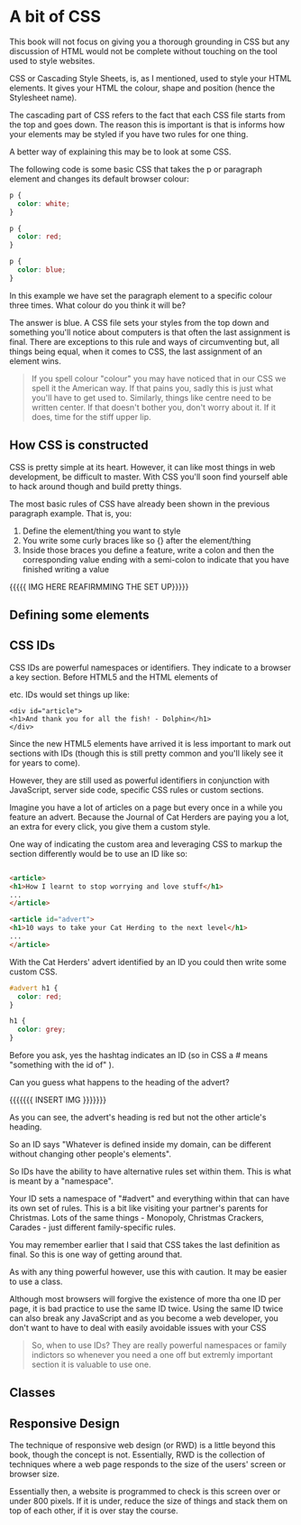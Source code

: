 # A bit of CSS

This book will not focus on giving you a thorough grounding in CSS but any discussion of HTML would not be complete without touching on the tool used to style websites.

CSS or Cascading Style Sheets, is, as I mentioned, used to style your HTML elements. It gives your HTML the colour, shape and position (hence the Stylesheet name).

The cascading part of CSS refers to the fact that each CSS file starts from the top and goes down. The reason this is important is that is informs how your elements may be styled if you have two rules for one thing. 

A better way of explaining this may be to look at some CSS.

The following code is some basic CSS that takes the p or paragraph element and changes its default browser colour:

```css
p {
  color: white;
}

p {
  color: red;
}

p {
  color: blue;
}
```

In this example we have set the paragraph element to a specific colour three times. What colour do you think it will be?

The answer is blue. A CSS file sets your styles from the top down and something you'll notice about computers is that often the last assignment is final. There are exceptions to this rule and ways of circumventing but, all things being equal, when it comes to CSS, the last assignment of an element wins.

> If you spell colour "colour" you may have noticed that in our CSS we spell it the American way. If that pains you, sadly this is just what you'll have to get used to. Similarly, things like centre need to be written center. If that doesn't bother you, don't worry about it. If it does, time for the stiff upper lip.

## How CSS is constructed

CSS is pretty simple at its heart. However, it can like most things in web development, be difficult to master. With CSS you'll soon find yourself able to hack around though and build pretty things.

The most basic rules of CSS have already been shown in the previous paragraph example. That is, you:
1. Define the element/thing you want to style
2. You write some curly braces like so {} after the element/thing
3. Inside those braces you define a feature, write a colon and then the corresponding value ending with a semi-colon to indicate that you have finished writing a value

{{{{{ IMG HERE REAFIRMMING THE SET UP}}}}}

## Defining some elements


## CSS IDs

CSS IDs are powerful namespaces or identifiers. They indicate to a browser a key section. Before HTML5 and the HTML elements of <article></article> etc. IDs would set things up like:

```
<div id="article">
<h1>And thank you for all the fish! - Dolphin</h1>
</div>
```
Since the new HTML5 elements have arrived it is less important to mark out sections with IDs (though this is still pretty common and you'll likely see it for years to come). 

However, they are still used as powerful identifiers in conjunction with JavaScript, server side code, specific CSS rules or custom sections.

Imagine you have a lot of articles on a page but every once in a while you feature an advert. Because the Journal of Cat Herders are paying you a lot, an extra for every click, you give them a custom style.

One way of indicating the custom area and leveraging CSS to markup the section differently would be to use an ID like so:

```html

<article>
<h1>How I learnt to stop worrying and love stuff</h1>
...
</article>

<article id="advert">
<h1>10 ways to take your Cat Herding to the next level</h1>
...
</article>
```
With the Cat Herders' advert identified by an ID you could then write some custom CSS.

```css
#advert h1 {
  color: red;
}

h1 {
  color: grey;
}
```

Before you ask, yes the hashtag indicates an ID (so in CSS a # means "something with the id of" ).

Can you guess what happens to the heading of the advert?

{{{{{{{ INSERT IMG }}}}}}}

As you can see, the advert's heading is red but not the other article's heading. 

So an ID says "Whatever is defined inside my domain, can be different without changing other people's elements".

So IDs have the ability to have alternative rules set within them. This is what is meant by a "namespace".

Your ID sets a namespace of "#advert" and everything within that can have its own set of rules. This is a bit like visiting your partner's parents for Christmas. Lots of the same things - Monopoly, Christmas Crackers, Carades - just different family-specific rules.

You may remember earlier that I said that CSS takes the last definition as final. So this is one way of getting around that.

As with any thing powerful however, use this with caution. It may be easier to use a class.

Although most browsers will forgive the existence of more tha one ID per page, it is bad practice to use the same ID twice. Using the same ID twice can also break any JavaScript and as you become a web developer, you don't want to have to deal with easily avoidable issues with your CSS

> So, when to use IDs? They are really powerful namespaces or family indictors so whenever you need a one off but extremly important section it is valuable to use one.

## Classes




## Responsive Design

The technique of responsive web design (or RWD) is a little beyond this book, though the concept is not. Essentially, RWD is the collection of techniques where a web page responds to the size of the users' screen or browser size.

Essentially then, a website is programmed to check is this screen over or under 800 pixels. If it is under, reduce the size of things and stack them on top of each other, if it is over stay the course.

